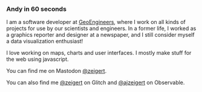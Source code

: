 ### Andy in 60 seconds

<!--
**ajzeigert/ajzeigert** is a ✨ _special_ ✨ repository because its `README.md` (this file) appears on your GitHub profile. -->

I am a software developer at [GeoEngineers](https://www.geoengineers.com), where I work on all kinds of projects for use by our scientists and engineers. In a former life, I worked as a graphics reporter and designer at a newspaper, and I still consider myself a data visualization enthusiast!

I love working on maps, charts and user interfaces. I mostly make stuff for the web using javascript.

You can find me on Mastodon [@zeigert](https://mastodon.social/@zeigert).

You can also find me [@zeigert](https://glitch.com/@zeigert) on Glitch and [@ajzeigert](https://observablehq.com/@ajzeigert) on Observable.
